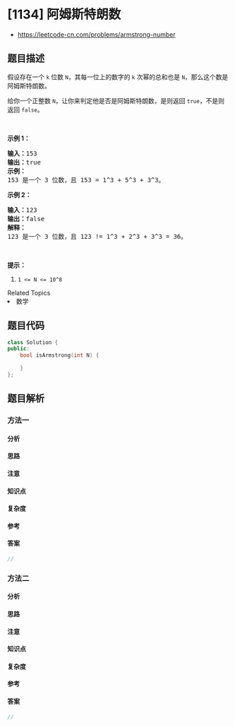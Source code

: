 

# [1134] 阿姆斯特朗数
* https://leetcode-cn.com/problems/armstrong-number


## 题目描述

<p>假设存在一个 <code>k</code> 位数&nbsp;<code>N</code>，其每一位上的数字的 <code>k</code> 次幂的总和也是&nbsp;<code>N</code>，那么这个数是阿姆斯特朗数。</p>

<p>给你一个正整数&nbsp;<code>N</code>，让你来判定他是否是阿姆斯特朗数，是则返回 <code>true</code>，不是则返回 <code>false</code>。</p>

<p>&nbsp;</p>

<p><strong>示例 1：</strong></p>

<pre><strong>输入：</strong>153
<strong>输出：</strong>true
<strong>示例： </strong>
153 是一个 3 位数，且 153 = 1^3 + 5^3 + 3^3。
</pre>

<p><strong>示例 2：</strong></p>

<pre><strong>输入：</strong>123
<strong>输出：</strong>false
<strong>解释： </strong>
123 是一个 3 位数，且 123 != 1^3 + 2^3 + 3^3 = 36。
</pre>

<p>&nbsp;</p>

<p><strong>提示：</strong></p>

<ol>
	<li><code>1 &lt;= N &lt;= 10^8</code></li>
</ol>
<div><div>Related Topics</div><div><li>数学</li></div></div>


## 题目代码

```cpp
class Solution {
public:
    bool isArmstrong(int N) {

    }
};
```


## 题目解析


### 方法一

#### 分析

#### 思路

#### 注意

#### 知识点

#### 复杂度

#### 参考

#### 答案

```cpp
//
```


### 方法二

#### 分析

#### 思路

#### 注意

#### 知识点

#### 复杂度

#### 参考

#### 答案

```cpp
//
```


